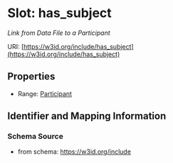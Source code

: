 # Slot: has_subject
_Link from Data File to a Participant_


URI: [https://w3id.org/include/has_subject](https://w3id.org/include/has_subject)



<!-- no inheritance hierarchy -->


## Properties

 * Range: [Participant](Participant.md)



## Identifier and Mapping Information







### Schema Source


* from schema: https://w3id.org/include



